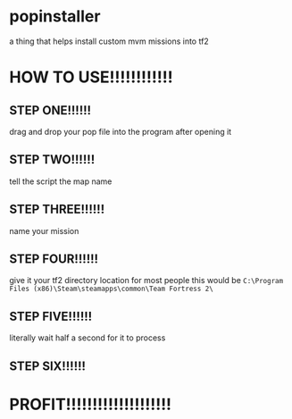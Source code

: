 # popinstaller
a thing that helps install custom mvm missions into tf2
# HOW TO USE!!!!!!!!!!!!
## STEP ONE!!!!!!
drag and drop your pop file into the program after opening it
## STEP TWO!!!!!!
tell the script the map name
## STEP THREE!!!!!!
name your mission
## STEP FOUR!!!!!!
give it your tf2 directory location
for most people this would be `C:\Program Files (x86)\Steam\steamapps\common\Team Fortress 2\`
## STEP FIVE!!!!!!
literally wait half a second for it to process
## STEP SIX!!!!!!
# PROFIT!!!!!!!!!!!!!!!!!!!!
